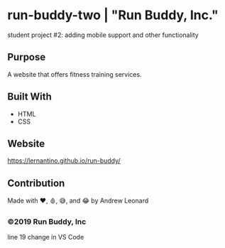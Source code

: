 # run-buddy-two | "Run Buddy, Inc."
student project #2: adding mobile support and other functionality

## Purpose
A website that offers fitness training services.

## Built With
* HTML
* CSS

## Website
https://lernantino.github.io/run-buddy/

## Contribution
Made with ❤️, 🩸, 😅, and 😂 by Andrew Leonard

### ©️2019 Run Buddy, Inc 

line 19 change in VS Code